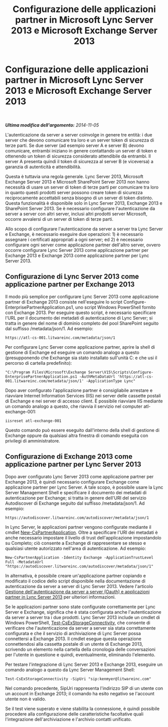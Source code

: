 ﻿---
title: Configurazione delle applicazioni partner in Microsoft Lync Server 2013 e Microsoft Exchange Server 2013
TOCTitle: Configurazione delle applicazioni partner in Microsoft Lync Server 2013 e Microsoft Exchange Server 2013
ms:assetid: 9c3a3054-6201-433f-b128-4c49d3341370
ms:mtpsurl: https://technet.microsoft.com/it-it/library/JJ688151(v=OCS.15)
ms:contentKeyID: 49887675
ms.date: 08/24/2015
mtps_version: v=OCS.15
ms.translationtype: HT
---

# Configurazione delle applicazioni partner in Microsoft Lync Server 2013 e Microsoft Exchange Server 2013

 

_**Ultima modifica dell'argomento:** 2014-11-05_

L'autenticazione da server a server coinvolge in genere tre entità: i due server che devono comunicare tra loro e un server token di sicurezza di terze parti. Se due server (ad esempio server A e server B) devono comunicare, entrambi iniziano in genere contattando un server di token e ottenendo un token di sicurezza considerato attendibile da entrambi. Il server A presenta quindi il token di sicurezza al server B (e viceversa) a garanzia di autenticità e attendibilità.

Questa è tuttavia una regola generale. Lync Server 2013, Microsoft Exchange Server 2013 e Microsoft SharePoint Server 2013 non hanno necessità di usare un server di token di terze parti per comunicare tra loro in quanto questi prodotti server possono creare token di sicurezza reciprocamente accettabili senza bisogno di un server di token distinto. Questa funzionalità è disponibile solo in Lync Server 2013, Exchange 2013 e SharePoint Server 2013. Se è necessario configurare l'autenticazione da server a server con altri server, inclusi altri prodotti server Microsoft, occorre avvalersi di un server di token di terze parti.

Allo scopo di configurare l'autenticazione da server a server tra Lync Server e Exchange, è necessario eseguire due operazioni: 1) è necessario assegnare i certificati appropriati a ogni server; ed 2) è necessario configurare ogni server come applicazione partner dell'altro server, ovvero occorre configurare Lync Server 2013 come applicazione partner per Exchange 2013 e Exchange 2013 come applicazione partner per Lync Server 2013.

## Configurazione di Lync Server 2013 come applicazione partner per Exchange 2013

Il modo più semplice per configurare Lync Server 2013 come applicazione partner di Exchange 2013 consiste nell'eseguire lo script Configure-EnterprisePartnerApplication.ps1, uno script Windows PowerShell fornito con Exchange 2013. Per eseguire questo script, è necessario specificare l'URL per il documento dei metadati di autenticazione di Lync Server; si tratta in genere del nome di dominio completo del pool SharePoint seguito dal suffisso /metadata/json/1. Ad esempio:

    https://atl-cs-001.litwareinc.com/metadata/json/1

Per configurare Lync Server come applicazione partner, aprire la shell di gestione di Exchange ed eseguire un comando analogo a questo (presupponendo che Exchange sia stato installato sull'unità C: e che usi il percorso di cartella predefinito):

    "C:\Program Files\Microsoft\Exchange Server\V15\Scripts\Configure-EnterprisePartnerApplication.ps1 -AuthMetaDataUrl 'https://atl-cs-001.litwareinc.com/metadata/json/1' -ApplicationType Lync"

Dopo aver configurato l'applicazione partner è consigliabile arrestare e riavviare Internet Information Services (IIS) nei server delle cassette postali di Exchange e nei server di accesso client. È possibile riavviare IIS mediante un comando analogo a questo, che riavvia il servizio nel computer atl-exchange-001:

    iisreset atl-exchange-001

Questo comando può essere eseguito dall'interno della shell di gestione di Exchange oppure da qualsiasi altra finestra di comando eseguita con privilegi di amministratore.

## Configurazione di Exchange 2013 come applicazione partner per Lync Server 2013

Dopo aver configurato Lync Server 2013 come applicazione partner per Exchange 2013, è quindi necessario configurare Exchange come applicazione partner per Lync Server. A tale scopo, è possibile usare la Lync Server Management Shell e specificare il documento dei metadati di autenticazione per Exchange; si tratta in genere dell'URI del servizio Autodiscover di Exchange seguito dal suffisso /metadata/json/1. Ad esempio:

    https://autodiscover.litwareinc.com/autodiscover/metadata/json/1

In Lync Server, le applicazioni partner vengono configurate mediante il cmdlet [New-CsPartnerApplication](https://docs.microsoft.com/en-us/powershell/module/skype/New-CsPartnerApplication). Oltre a specificare l'URI dei metadati è anche necessario impostare il livello di trust dell'applicazione impostandolo su Completo; ciò consente a Exchange di rappresentare se stesso e qualsiasi utente autorizzato nell'area di autenticazione. Ad esempio:

    New-CsPartnerApplication -Identity Exchange -ApplicationTrustLevel Full -MetadataUrl "https://autodiscover.litwareinc.com/autodiscover/metadata/json/1"

In alternativa, è possibile creare un'applicazione partner copiando e modificato il codice dello script disponibile nella documentazione di autenticazione da server a server di Lync Server 2013. Vedere l'articolo [Gestione dell'autenticazione da server a server (Oauth) e applicazioni partner in Lync Server 2013](lync-server-2013-managing-server-to-server-authentication-oauth-and-partner-applications.md) per ulteriori informazioni.

Se le applicazioni partner sono state configurate correttamente per Lync Server e Exchange, significa che è stata configurata anche l'autenticazione da server a server tra i due prodotti. Lync Server 2013 include un cmdlet di Windows PowerShell, [Test-CsExStorageConnectivity](https://docs.microsoft.com/en-us/powershell/module/skype/Test-CsExStorageConnectivity), che consente di verificare che l'autenticazione da server a server sia stata correttamente configurata e che il servizio di archiviazione di Lync Server possa connettersi a Exchange 2013. Il cmdlet esegue questa operazione connettendosi alla cassetta postale di un utente di Exchange 2013, scrivendo un elemento nella cartella della cronologia delle conversazioni per l'utente in questione e quindi, eventualmente, eliminando l'elemento.

Per testare l'integrazione di Lync Server 2013 e Exchange 2013, eseguire un comando analogo a questo da Lync Server Management Shell:

    Test-CsExStorageConnectivity -SipUri "sip:kenmyer@litwareinc.com"

Nel comando precedente, SipUri rappresenta l'indirizzo SIP di un utente con un account in Exchange 2013; il comando ha esito negativo se l'account utente non è valido.

Se il test viene superato e viene stabilita la connessione, è quindi possibile procedere alla configurazione delle caratteristiche facoltative quali l'integrazione dell'archiviazione e l'archivio contatti unificato.

